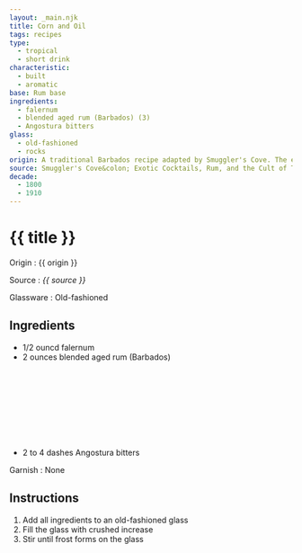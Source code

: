 ```yaml
---
layout: _main.njk
title: Corn and Oil
tags: recipes
type: 
  - tropical
  - short drink
characteristic:
  - built
  - aromatic
base: Rum base
ingredients:
  - falernum
  - blended aged rum (Barbados) (3)
  - Angostura bitters
glass:
  - old-fashioned
  - rocks
origin: A traditional Barbados recipe adapted by Smuggler's Cove. The earliest print mention for the drink is in <cite><a href="https://www.google.com/books/edition/A_Z_of_Barbados_Heritage/aSccAQAAIAAJ?hl=en&gbpv=1&bsq=%22corn+n+oil%22+cocktail&dq=%22corn+n+oil%22+cocktail&printsec=frontcover" target="_blank" rel="external noopener">West Indian and Other Recipes</a></cite> by Mrs. H. Graham Yearwood (1911), but the drink likely dates to the early 18<sup>th</sup> century.
source: Smuggler's Cove&colon; Exotic Cocktails, Rum, and the Cult of Tiki
decade:
  - 1800
  - 1910
---
```

<!-- markdownlint-disable MD025 -->
# {{ title }}
<!-- markdownlint-disable MD025 -->

Origin
  : {{ origin }}

Source
  : <cite>{{ source }}</cite>

Glassware
  : Old-fashioned

## Ingredients

* 1/2 ouncd falernum
* 2 ounces blended aged rum (Barbados)<icon-l space="1em" class="bigger" label="(3)"><span class="with-icon"><svg class="icon"><use href="/assets/images/icons/circle-3.svg#circle-3"></use></svg></span></icon-l>
* 2 to 4 dashes Angostura bitters

Garnish
  : None

## Instructions

1. Add all ingredients to an old-fashioned glass
2. Fill the glass with crushed increase
3. Stir until frost forms on the glass
